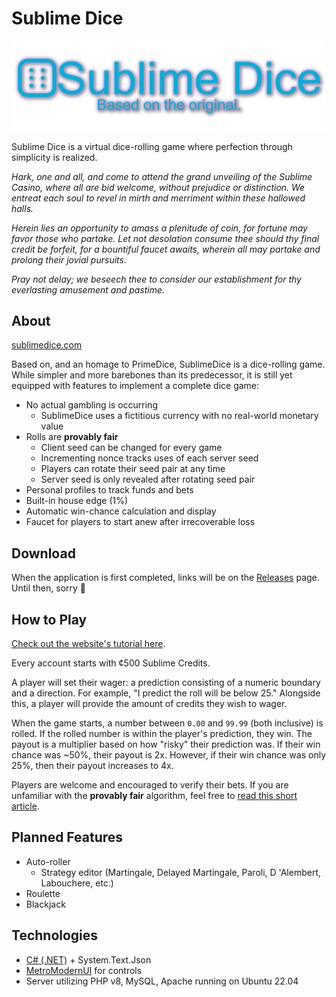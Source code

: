 # Sublime Dice
![Sublime Dice logo.](SublimeDice.png "Sublime Dice provisional logo.")

Sublime Dice is a virtual dice-rolling game where perfection through simplicity is realized.

*Hark, one and all, and come to attend the grand unveiling of the Sublime Casino, where all are bid welcome, without prejudice or distinction. We entreat each soul to revel in mirth and merriment within these hallowed halls.*

*Herein lies an opportunity to amass a plenitude of coin, for fortune may favor those who partake. Let not desolation consume thee should thy final credit be forfeit, for a bountiful faucet awaits, wherein all may partake and prolong their jovial pursuits.*

*Pray not delay; we beseech thee to consider our establishment for thy everlasting amusement and pastime.*

## About
[sublimedice.com](https://sublimedice.com)

Based on, and an homage to PrimeDice, SublimeDice is a dice-rolling game. While simpler and more barebones than its predecessor, it is still yet equipped with features to implement a complete dice game:
* No actual gambling is occurring
    * SublimeDice uses a fictitious currency with no real-world monetary value
* Rolls are **provably fair**
    * Client seed can be changed for every game
    * Incrementing nonce tracks uses of each server seed
    * Players can rotate their seed pair at any time
    * Server seed is only revealed after rotating seed pair
* Personal profiles to track funds and bets
* Built-in house edge (1%)
* Automatic win-chance calculation and display
* Faucet for players to start anew after irrecoverable loss

## Download
When the application is first completed, links will be on the [Releases](https://github.com/Jinnysia/SublimeDice/releases) page. Until then, sorry 🥲

## How to Play
[Check out the website's tutorial here](https://sublimedice.com/#tutorial).

Every account starts with ¢500 Sublime Credits.

A player will set their wager: a prediction consisting of a numeric boundary and a direction. For example, "I predict the roll will be below 25." Alongside this, a player will provide the amount of credits they wish to wager.

When the game starts, a number between `0.00` and `99.99` (both inclusive) is rolled. If the rolled number is within the player's prediction, they win. The payout is a multiplier based on how "risky" their prediction was. If their win chance was ~50%, their payout is 2x. However, if their win chance was only 25%, then their payout increases to 4x.

Players are welcome and encouraged to verify their bets. If you are unfamiliar with the **provably fair** algorithm, feel free to [read this short article](https://sublimedice.com/#fairness).

## Planned Features
* Auto-roller
    * Strategy editor (Martingale, Delayed Martingale, Paroli, D 'Alembert, Labouchere, etc.)
* Roulette
* Blackjack

## Technologies
* [C# (.NET)](https://github.com/dotnet/runtime) + System.Text.Json
* [MetroModernUI](https://github.com/dennismagno/metroframework-modern-ui) for controls
* Server utilizing PHP v8, MySQL, Apache running on Ubuntu 22.04